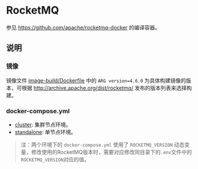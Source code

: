 # RocketMQ

参见 https://github.com/apache/rocketmq-docker 的编译容器。

## 说明 

### 镜像

镜像文件 [image-build/Dockerfile](./image-build/Dockerfile) 中的 `ARG version=4.6.0` 为具体构建镜像的版本，可根据 http://archive.apache.org/dist/rocketmq/ 发布的版本列表来选择构建。

### docker-compose.yml

* [cluster](./cluster): 集群节点环境。
* [standalone](./standalone): 单节点环境。

>注：两个环境下的 `docker-compose.yml` 使用了 `ROCKETMQ_VERSION` 动态变量，修改使用的RocketMQ版本时，需要对应修改同目录下的`.env`文件中的`ROCKETMQ_VERSION`对应的值。

